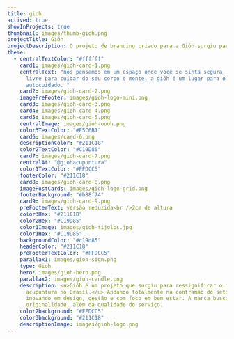 ```yaml
---
title: gioh
actived: true
showInProjects: true
thumbnail: images/thumb-gioh.png
projectTitle: Gióh
projectDescription: O projeto de branding criado para a Gióh surgiu para ressignificar o mercado de acupuntura no Brasil, trazendo novos assets visuais para o mercado, que anda na contramão. Inovação e terapias específicas faz da Gióh uma marca ímpar.
theme:
  - centralTextColor: "#ffffff"
    card1: images/gioh-card-1.png
    centralText: "nós pensamos em um espaço onde você se sinta segura, confortável e
      livre para cuidar do seu corpo e mente. a gióh é um lugar para o seu
      autocuidado. "
    card2: images/gioh-card-2.png
    imagePreFooter: images/gioh-logo-mini.png
    card3: images/gioh-card-3.png
    card4: images/gioh-card-4.png
    card5: images/gioh-card-5.png
    centralImage: images/gioh-oooh.png
    color3TextColor: "#E5C6B1"
    card6: images/card-6.png
    descriptionColor: "#211C18"
    color2TextColor: "#C19D85"
    card7: images/gioh-card-7.png
    centralAt: "@giohacupuntura"
    color1TextColor: "#FFDCC5"
    footerColor: "#211C18"
    card8: images/gioh-card-8.png
    imagePostCards: images/gioh-logo-grid.png
    footerBackground: "#b88f74"
    card9: images/gioh-card-9.png
    preFooterText: versão reduzida<br />2cm de altura
    color3Hex: "#211C18"
    color2Hex: "#C19D85"
    color1Image: images/gioh-tijolos.jpg
    color1Hex: "#C19D85"
    backgroundColor: "#c19d85"
    headerColor: "#211C18"
    preFooterTextColor: "#FFDCC5"
    parallax1: images/gioh-sign.png
    type: Gioh
    hero: images/gioh-hero.png
    parallax2: images/gioh-candle.png
    description: <u>Gióh é um projeto que surgiu para ressignificar o mercado de
      acupuntura no Brasil.</u> Andando totalmente na contramão do setor,
      inovando em design, gestão e com foco em bem estar. A marca busca
      originalidade, além da qualidade do serviço.
    color2background: "#FFDCC5"
    color3background: "#211C18"
    descriptionImage: images/gioh-logo.png
---
```

